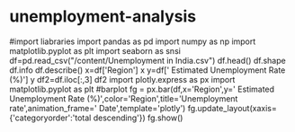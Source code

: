 # unemployment-analysis
#import liabraries
import pandas as pd
import numpy as np
import matplotlib.pyplot as plt
import seaborn as snsi
df=pd.read_csv("/content/Unemployment in India.csv")
df.head()
df.shape
df.info
df.describe()
x=df['Region']
x
y=df[' Estimated Unemployment Rate (%)']
y
df2=df.iloc[:,3]
df2
import plotly.express as px
import matplotlib.pyplot as plt
#barplot
fg = px.bar(df,x='Region',y=' Estimated Unemployment Rate (%)',color='Region',title='Unemployment rate',animation_frame=' Date',template='plotly')
fg.update_layout(xaxis={'categoryorder':'total descending'})
fg.show()
